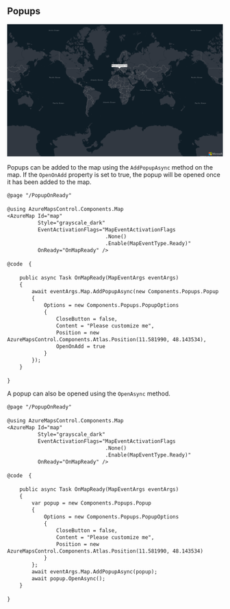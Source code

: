 ## Popups

![Popup](../assets/popup.png)

Popups can be added to the map using the `AddPopupAsync` method on the map. If the `OpenOnAdd` property is set to true, the popup will be opened once it has been added to the map.

```
@page "/PopupOnReady"

@using AzureMapsControl.Components.Map
<AzureMap Id="map"
          Style="grayscale_dark"
          EventActivationFlags="MapEventActivationFlags
                                .None()
                                .Enable(MapEventType.Ready)"
          OnReady="OnMapReady" />

@code  {

    public async Task OnMapReady(MapEventArgs eventArgs)
    {
        await eventArgs.Map.AddPopupAsync(new Components.Popups.Popup
        {
            Options = new Components.Popups.PopupOptions
            {
                CloseButton = false,
                Content = "Please customize me",
                Position = new AzureMapsControl.Components.Atlas.Position(11.581990, 48.143534),
                OpenOnAdd = true
            }
        });
    }

}
```

A popup can also be opened using the `OpenAsync` method.

```
@page "/PopupOnReady"

@using AzureMapsControl.Components.Map
<AzureMap Id="map"
          Style="grayscale_dark"
          EventActivationFlags="MapEventActivationFlags
                                .None()
                                .Enable(MapEventType.Ready)"
          OnReady="OnMapReady" />

@code  {

    public async Task OnMapReady(MapEventArgs eventArgs)
    {
        var popup = new Components.Popups.Popup
        {
            Options = new Components.Popups.PopupOptions
            {
                CloseButton = false,
                Content = "Please customize me",
                Position = new AzureMapsControl.Components.Atlas.Position(11.581990, 48.143534)
            }
        };
        await eventArgs.Map.AddPopupAsync(popup);
        await popup.OpenAsync();
    }

}
```